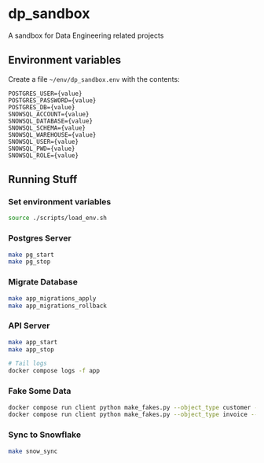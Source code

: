 # dp_sandbox
A sandbox for Data Engineering related projects

## Environment variables

Create a file `~/env/dp_sandbox.env` with the contents:

```
POSTGRES_USER={value}
POSTGRES_PASSWORD={value}
POSTGRES_DB={value}
SNOWSQL_ACCOUNT={value}
SNOWSQL_DATABASE={value}
SNOWSQL_SCHEMA={value}
SNOWSQL_WAREHOUSE={value}
SNOWSQL_USER={value}
SNOWSQL_PWD={value}
SNOWSQL_ROLE={value}
```

## Running Stuff

### Set environment variables

```bash
source ./scripts/load_env.sh
```

### Postgres Server

```bash
make pg_start
make pg_stop
```

### Migrate Database

```bash
make app_migrations_apply
make app_migrations_rollback
```

### API Server

```bash
make app_start
make app_stop

# Tail logs
docker compose logs -f app
```

### Fake Some Data

```bash
docker compose run client python make_fakes.py --object_type customer --count 10
docker compose run client python make_fakes.py --object_type invoice --count 50
```


### Sync to Snowflake

```bash
make snow_sync
```
